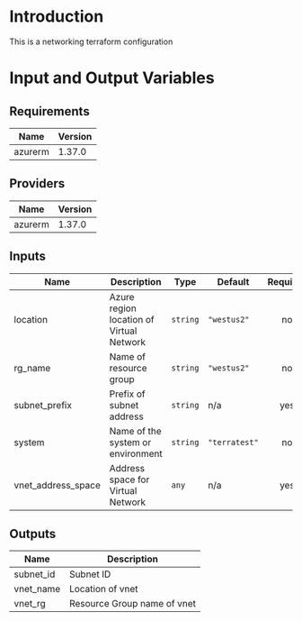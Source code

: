 # Introduction
This is a networking terraform configuration


# Input and Output Variables
<!-- BEGINNING OF PRE-COMMIT-TERRAFORM DOCS HOOK -->
## Requirements

| Name | Version |
|------|---------|
| azurerm | 1.37.0 |

## Providers

| Name | Version |
|------|---------|
| azurerm | 1.37.0 |

## Inputs

| Name | Description | Type | Default | Required |
|------|-------------|------|---------|:--------:|
| location | Azure region location of Virtual Network | `string` | `"westus2"` | no |
| rg\_name | Name of resource group | `string` | `"westus2"` | no |
| subnet\_prefix | Prefix of subnet address | `string` | n/a | yes |
| system | Name of the system or environment | `string` | `"terratest"` | no |
| vnet\_address\_space | Address space for Virtual Network | `any` | n/a | yes |

## Outputs

| Name | Description |
|------|-------------|
| subnet\_id | Subnet ID |
| vnet\_name | Location of vnet |
| vnet\_rg | Resource Group name of vnet |

<!-- END OF PRE-COMMIT-TERRAFORM DOCS HOOK -->